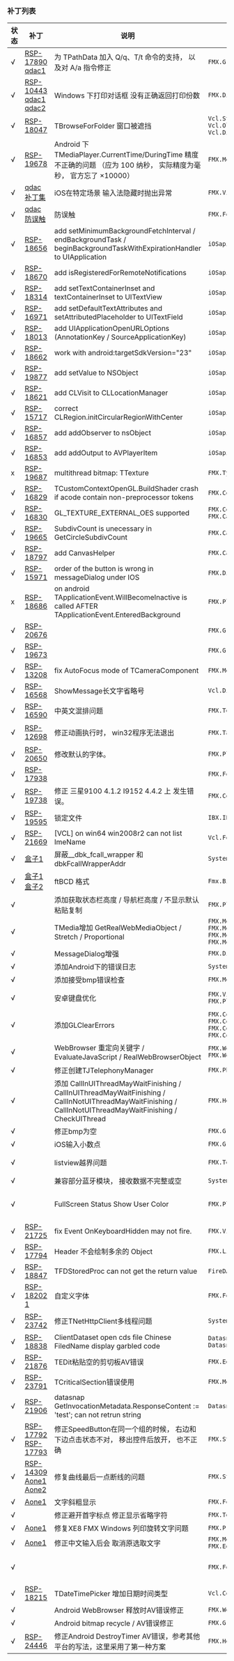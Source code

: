 ﻿
### 补丁列表
状态 | 补丁 | 说明 | 文件位置 | 作者
------------ | ------------ | ------------ | ------------- | -------------
 √ | [RSP-17890](https://quality.embarcadero.com/browse/RSP-17890) [qdac1](http://blog.qdac.cc/?p=4791) | 为 TPathData 加入 Q/q、T/t 命令的支持， 以及对 A/a 指令修正 | `FMX.Graphics.pas` | **swish( QDAC )**
 √ | [RSP-10443](https://quality.embarcadero.com/browse/RSP-10443) [qdac1](http://blog.qdac.cc/?p=4547) [qdac2](http://blog.qdac.cc/?p=4791) | Windows 下打印对话框 没有正确返回打印份数 | `FMX.Dialogs.Win.pas` | **swish( QDAC )**
 √ | [RSP-18047](https://quality.embarcadero.com/browse/RSP-18047) | TBrowseForFolder 窗口被遮挡 | `Vcl.StdActns.pas` `Vcl.OleCtnrs.pas` `Vcl.Dialogs.pas` | **swish( QDAC )**
 √ | [RSP-19678](https://quality.embarcadero.com/browse/RSP-19678) | Android 下 TMediaPlayer.CurrentTime/DuringTime 精度不正确的问题 （应为 100 纳秒， 实际精度为毫秒， 官方忘了 ×10000） | `FMX.Media.Android.pas` | **swish( QDAC )**
 √ | [qdac补丁集](http://blog.qdac.cc/?p=4485) | iOS在特定场景 输入法隐藏时抛出异常 | `FMX.VirtualKeyboard.iOS.pas` | **swish( QDAC )**
 √ | [qdac防误触](http://blog.qdac.cc/?p=4430) | 防误触 | `FMX.Forms.pas` | **swish( QDAC )**
 √ | [RSP-18656](https://quality.embarcadero.com/browse/RSP-18656) | add setMinimumBackgroundFetchInterval / endBackgroundTask / beginBackgroundTaskWithExpirationHandler to UIApplication | `iOSapi.UIKit.pas` | **Zeus64**
 √ | [RSP-18670](https://quality.embarcadero.com/browse/RSP-18670) | add isRegisteredForRemoteNotifications | `iOSapi.UIKit.pas` | **Zeus64**
 √ | [RSP-18314](https://quality.embarcadero.com/browse/RSP-18314) | add setTextContainerInset and textContainerInset to UITextView | `iOSapi.UIKit.pas` | **Zeus64**
 √ | [RSP-16971](https://quality.embarcadero.com/browse/RSP-16971) | add setDefaultTextAttributes and setAttributedPlaceholder to UITextField | `iOSapi.UIKit.pas` | **Zeus64**
 √ | [RSP-18013](https://quality.embarcadero.com/browse/RSP-18013) | add UIApplicationOpenURLOptions (AnnotationKey / SourceApplicationKey) | `iOSapi.UIKit.pas` | **Zeus64**
 √ | [RSP-18662](https://quality.embarcadero.com/browse/RSP-18662) | work with android:targetSdkVersion="23" | `iOSapi.UIKit.pas` | **Zeus64**
 √ | [RSP-19877](https://quality.embarcadero.com/browse/RSP-19877) | add setValue to NSObject | `iOSapi.Foundation.pas` | **Zeus64**
 √ | [RSP-18621](https://quality.embarcadero.com/browse/RSP-18621) | add CLVisit to CLLocationManager | `iOSapi.CoreLocation.pas` | **Zeus64**
 √ | [RSP-15717](https://quality.embarcadero.com/browse/RSP-15717) | correct CLRegion.initCircularRegionWithCenter | `iOSapi.CoreLocation.pas` | **Zeus64**
 √ | [RSP-16857](https://quality.embarcadero.com/browse/RSP-16857) | add addObserver to nsObject | `iOSapi.AVFoundation.pas` | **Zeus64**
 √ | [RSP-16853](https://quality.embarcadero.com/browse/RSP-16853) | add addOutput to AVPlayerItem | `iOSapi.AVFoundation.pas` | **Zeus64**
 x | [RSP-19687](https://quality.embarcadero.com/browse/RSP-19687) | multithread bitmap: TTexture | `FMX.Types3D.pas` | **Zeus64**
 √ | [RSP-16829](https://quality.embarcadero.com/browse/RSP-16829) | TCustomContextOpenGL.BuildShader crash if acode contain non-preprocessor tokens | `FMX.Context.GLES.pas` | **Zeus64**
 √ | [RSP-16830](https://quality.embarcadero.com/browse/RSP-16830) | GL_TEXTURE_EXTERNAL_OES supported | `FMX.Context.GLES.pas` `FMX.Canvas.GPU.Helpers.pas` | **Zeus64**
 √ | [RSP-19665](https://quality.embarcadero.com/browse/RSP-19665) | SubdivCount is unecessary in GetCircleSubdivCount | `FMX.Canvas.GPU.Helpers.pas` | **Zeus64**
 √ | [RSP-18797](https://quality.embarcadero.com/browse/RSP-18797) | add CanvasHelper | `FMX.Canvas.GPU.pas` | **Zeus64**
 √ | [RSP-15971](https://quality.embarcadero.com/browse/RSP-15971) | order of the button is wrong in messageDialog under IOS | `FMX.Dialogs.iOS.pas` | **Zeus64**
 x | [RSP-18686](https://quality.embarcadero.com/browse/RSP-18686) | on android TApplicationEvent.WillBecomeInactive is called AFTER TApplicationEvent.EnteredBackground | `FMX.Platform.Android.pas` | **Zeus64**
 √ | [RSP-20676](https://quality.embarcadero.com/browse/RSP-20676) | | `FMX.Graphics.pas` | **Zeus64**
 √ | [RSP-19673](https://quality.embarcadero.com/browse/RSP-19673) | | `FMX.Graphics.pas` | **Zeus64**
 √ | [RSP-13208](https://quality.embarcadero.com/browse/RSP-13208) | fix AutoFocus mode of TCameraComponent | `FMX.Media.Android.pas` | **Flying Wang**
 √ | [RSP-16568](https://quality.embarcadero.com/browse/RSP-16568) | ShowMessage长文字省略号 | `Vcl.Dialogs.pas` | **Flying Wang**
 √ | [RSP-16590](https://quality.embarcadero.com/browse/RSP-16590) | 中英文混排问题 | `FMX.TextLayout.GPU.pas` | **Flying Wang**
 √ | [RSP-12698](https://quality.embarcadero.com/browse/RSP-12698) | 修正动画执行时， win32程序无法退出 | `FMX.TabControl.pas` `FMX.Ani.pas` | **Flying Wang** **爱吃猪头肉**
 √ | [RSP-20650](https://quality.embarcadero.com/browse/RSP-20650) | 修改默认的字体。 | `FMX.Platform.Win.pas` | **Flying Wang**
 √ | [RSP-17938](https://quality.embarcadero.com/browse/RSP-17938) | | `FMX.Forms.pas` | **Flying Wang**
 √ | [RSP-19738](https://quality.embarcadero.com/browse/RSP-19738) | 修正 三星9100 4.1.2 I9152 4.4.2 上 发生错误。 | `FMX.Context.GLES.pas` | **Flying Wang**
 √ | [RSP-19595](https://quality.embarcadero.com/browse/RSP-19595) | 锁定文件 | `IBX.IBBlob.pas` | **Flying Wang**
 √ | [RSP-21669](https://quality.embarcadero.com/browse/RSP-21669) | [VCL] on win64 win2008r2 can not list ImeName | `Vcl.Forms.pas` | **Flying Wang**
 √ | [盒子1](http://bbs.2ccc.com/topic.asp?topicid=529138) | 屏蔽__dbk_fcall_wrapper 和 dbkFcallWrapperAddr | `System.Rtti.pas` | **Flying Wang**
 √ | [盒子1](http://bbs.2ccc.com/topic.asp?topicid=534253) [盒子2](http://bbs.2ccc.com/topic.asp?topicid=536175) | ftBCD 格式 | `Fmx.Bind.Grid.pas` | **[合肥]全能地图**
 √ | | 添加获取状态栏高度 / 导航栏高度 / 不显示默认粘贴复制 | `FMX.Platform.Android.pas` | **Flying Wang**
 √ | | TMedia增加 GetRealWebMediaObject / Stretch / Proportional | `FMX.Media.pas` `FMX.Media.Android.pas` `FMX.Media.Mac.pas` `FMX.Media.Win.pas` | **Flying Wang** **爱吃猪头肉**
 √ | | MessageDialog增强 | `FMX.Dialogs.Android.pas` | **Flying Wang**
 √ | | 添加Android下的错误日志 | `System.Internal.ExcUtils.pas` | **Flying Wang**
 √ | | 添加接受bmp错误检查 | `FMX.MediaLibrary.Android.pas` | **Flying Wang**
 √ | | 安卓键盘优化 | `FMX.VirtualKeyboard.Android.pas` `FMX.Platform.UI.Android.pas` | **Flying Wang** **爱吃猪头肉**
 √ | | 添加GLClearErrors | `FMX.Context.GLES.Android.pas` `FMX.Context.GLES.iOS` `FMX.Context.GLES` `FMX.Context.Mac.pas` | **Flying Wang**
 √ | | WebBrowser 重定向关键字 / EvaluateJavaScript / RealWebBrowserObject | `FMX.WebBrowser.pas` `FMX.WebBrowser.*.pas` | **Flying Wang** **爱吃猪头肉**
 √ | | 修正创建TJTelephonyManager | `FMX.PhoneDialer.Android.pas` | **爱吃猪头肉**
 √ | | 添加 CallInUIThreadMayWaitFinishing / CallInUIThreadMayWaitFinishing / CallInNotUIThreadMayWaitFinishing / CallInNotUIThreadMayWaitFinishing / CheckUIThread | `FMX.Helpers.Android.pas` | **爱吃猪头肉**
 √ | | 修正bmp为空 | `FMX.Grid.pas` | **爱吃猪头肉**
 √ | | iOS输入小数点 | `FMX.Grid.iOS.pas` | **风舞轻扬**
 √ | | listview越界问题 | `FMX.TextLayout.GPU.pas` | **Flying Wang** **老新手**
 √ | | 兼容部分蓝牙模块， 接收数据不完整或空 | `System.Android.Bluetooth.pas` | **jingsha**
 √ | | FullScreen Status Show User Color | `FMX.Platform.UI.Android.pas` | **Flying Wang** **爱吃猪头肉** **[西安]高勇**
 √ | [RSP-21725](https://quality.embarcadero.com/browse/RSP-21725) | fix Event OnKeyboardHidden may not fire. | `FMX.VirtualKeyboard.Android.pas` | **爱吃猪头肉**
 √ | [RSP-17794](https://quality.embarcadero.com/browse/RSP-17794) | Header 不会绘制多余的 Object | `FMX.ListView.pas` | **xubzhlin**
 √ | [RSP-18847](https://quality.embarcadero.com/browse/RSP-18847) | TFDStoredProc can not get the return value | `FireDAC.Phys.SQLGenerator.pas` | **[合肥]全能地图**
 √ | [RSP-18202](https://quality.embarcadero.com/browse/RSP-18202) [1](http://www.raysoftware.cn/?p=475) | 自定义字体 | `FMX.FontGlyphs.Android.pas` | **Flying Wang** **wr960204** **swish( QDAC )**
 √ | [RSP-23742](https://quality.embarcadero.com/browse/RSP-23742) | 修正TNetHttpClient多线程问题 | `System.Net.HttpClient.pas` | **Dmitry Arefiev** **红鱼儿**
 √ | [RSP-18838](https://quality.embarcadero.com/browse/RSP-18838) | ClientDataset open cds file Chinese FiledName display garbled code | `Datasnap.Provider.pas` `Datasnap.DBClient.pas` | **David Yip**
 √ | [RSP-21876](https://quality.embarcadero.com/browse/RSP-21876) |TEDit粘贴空的剪切板AV错误 | `FMX.Edit.pas` | **Alex Guzmán**
 √ | [RSP-23791](https://quality.embarcadero.com/browse/RSP-23791) | TCriticalSection错误使用 | `FMX.Media.Android.pas` | **Dave Nottage**
 √ | [RSP-21906](https://quality.embarcadero.com/browse/RSP-21906) | datasnap GetInvocationMetadata.ResponseContent := 'test'; can not retrun string | `Datasnap.DSHTTPCommon.pas` | **[广州]老兜**
 √ | [RSP-17792](https://quality.embarcadero.com/browse/RSP-17792) [RSP-17793](https://quality.embarcadero.com/browse/RSP-17793) | 修正SpeedButton在同一个组的时候， 右边和下边点击状态不对， 移出控件后放开， 也不正确 | `FMX.StdCtrls.pas` | **Aone**
 √ | [RSP-14309](https://quality.embarcadero.com/browse/RSP-14309) [Aone1](http://www.cnblogs.com/onechen/p/5441187.html) [Aone2](http://www.cnblogs.com/onechen/p/5319631.html) | 修复曲线最后一点断线的问题 | `FMX.StrokeBuilder.pas` | **Aone**
 √ | [Aone1](http://www.cnblogs.com/onechen/p/6906823.html) | 文字斜粗显示 | `FMX.FontGlyphs.Android.pas` | **Aone**
 √ | | 修正避开首字标点 修正显示省略字符 | `FMX.TextLayout.GPU.pas` | **Aone**
 √ | [Aone1](http://www.cnblogs.com/onechen/p/4409396.html) | 修复XE8 FMX Windows 列印旋转文字问题 | `FMX.Printer.Win.pas` | **Aone**
 √ | [Aone1](http://www.cnblogs.com/onechen/p/7852813.html) | 修正中文输入后会 取消原选取文字 | `FMX.Memo.Style.pas` `FMX.Edit.Style.pas` | **Aone**
 √ | | | `FMX.FontGlyphs.iOS.pas` | **[深圳]DoubleWood** **Aone**
 √ | [RSP-18215](https://quality.embarcadero.com/browse/RSP-18215) | TDateTimePicker 增加日期时间类型 | `Vcl.ComCtrls.pas` | **LakeView**
 √ | | Android WebBrowser 释放时AV错误修正 | `FMX.WebBrowser.Android.pas` | **KngStr**
 √ | | Android bitmap recycle / AV错误修正 | `FMX.Graphics.Android.pas` | **KngStr**
 √ | [RSP-24446](https://quality.embarcadero.com/browse/RSP-24446) | 修正Android DestroyTimer AV错误，参考其他平台的写法，这里采用了第一种方案 | `FMX.Helpers.Android.pas` | **Chee Wee Chua**

